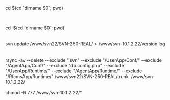 <p>
	cd  $(cd `dirname $0`; pwd)
</p>
<p>
	<br />
</p>
<p>
	cd &nbsp;$(cd `dirname $0`; pwd)<br />
<br />
<br />
svn update /www/svn22/SVN-250-REAL/ &gt; /www/svn-10.1.2.22/version.log<br />
<br />
<br />
rsync -av --delete --exclude ".svn" --exclude "/UserApp/Conf/" --exclude "/AgentApp/Conf/" --exclude "db.config.php" --exclude "/UserApp/Runtime/" --exclude "/AgentApp/Runtime/" --exclude "/RfcmsApp/Runtime/" /www/svn22/SVN-250-REAL/trunk &nbsp;/www/svn-10.1.2.22/<br />
<br />
chmod -R 777 /www/svn-10.1.2.22/*<br />
</p>